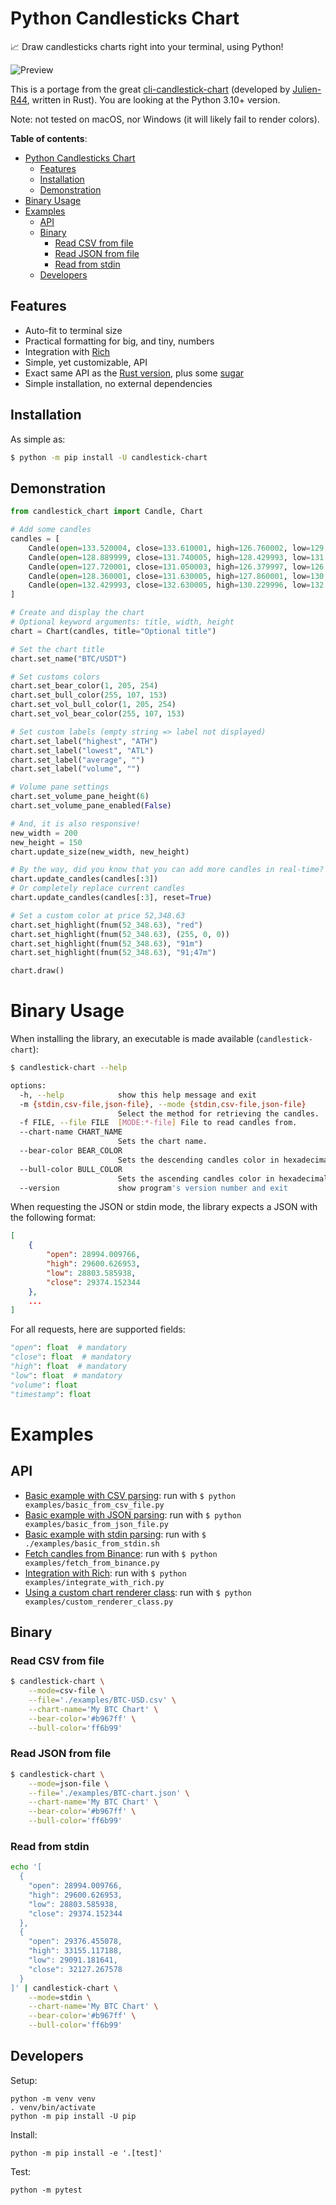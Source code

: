 # Python Candlesticks Chart

📈 Draw candlesticks charts right into your terminal, using Python!

![Preview](examples/screenshot.png)

This is a portage from the great [cli-candlestick-chart](https://github.com/Julien-R44/cli-candlestick-chart) (developed by [Julien-R44](https://github.com/Julien-R44), written in Rust).
You are looking at the Python 3.10+ version.

Note: not tested on macOS, nor Windows (it will likely fail to render colors).

**Table of contents**:
- [Python Candlesticks Chart](#python-candlesticks-chart)
  - [Features](#features)
  - [Installation](#installation)
  - [Demonstration](#demonstration)
- [Binary Usage](#binary-usage)
- [Examples](#examples)
  - [API](#api)
  - [Binary](#binary)
    - [Read CSV from file](#read-csv-from-file)
    - [Read JSON from file](#read-json-from-file)
    - [Read from stdin](#read-from-stdin)
  - [Developers](#developers)

## Features

- Auto-fit to terminal size
- Practical formatting for big, and tiny, numbers
- Integration with [Rich](https://github.com/Textualize/rich)
- Simple, yet customizable, API
- Exact same API as the [Rust version](https://github.com/Julien-R44/cli-candlestick-chart), plus some [sugar](#demonstration)
- Simple installation, no external dependencies

## Installation

As simple as:

```bash
$ python -m pip install -U candlestick-chart
```

## Demonstration

```python
from candlestick_chart import Candle, Chart

# Add some candles
candles = [
    Candle(open=133.520004, close=133.610001, high=126.760002, low=129.410004),
    Candle(open=128.889999, close=131.740005, high=128.429993, low=131.009995),
    Candle(open=127.720001, close=131.050003, high=126.379997, low=126.599998),
    Candle(open=128.360001, close=131.630005, high=127.860001, low=130.919998),
    Candle(open=132.429993, close=132.630005, high=130.229996, low=132.050003),
]

# Create and display the chart
# Optional keyword arguments: title, width, height
chart = Chart(candles, title="Optional title")

# Set the chart title
chart.set_name("BTC/USDT")

# Set customs colors
chart.set_bear_color(1, 205, 254)
chart.set_bull_color(255, 107, 153)
chart.set_vol_bull_color(1, 205, 254)
chart.set_vol_bear_color(255, 107, 153)

# Set custom labels (empty string => label not displayed)
chart.set_label("highest", "ATH")
chart.set_label("lowest", "ATL")
chart.set_label("average", "")
chart.set_label("volume", "")

# Volume pane settings
chart.set_volume_pane_height(6)
chart.set_volume_pane_enabled(False)

# And, it is also responsive!
new_width = 200
new_height = 150
chart.update_size(new_width, new_height)

# By the way, did you know that you can add more candles in real-time?
chart.update_candles(candles[:3])
# Or completely replace current candles
chart.update_candles(candles[:3], reset=True)

# Set a custom color at price 52,348.63
chart.set_highlight(fnum(52_348.63), "red")
chart.set_highlight(fnum(52_348.63), (255, 0, 0))
chart.set_highlight(fnum(52_348.63), "91m")
chart.set_highlight(fnum(52_348.63), "91;47m")

chart.draw()
```

# Binary Usage

When installing the library, an executable is made available (`candlestick-chart`):

```bash
$ candlestick-chart --help             

options:
  -h, --help            show this help message and exit
  -m {stdin,csv-file,json-file}, --mode {stdin,csv-file,json-file}
                        Select the method for retrieving the candles.
  -f FILE, --file FILE  [MODE:*-file] File to read candles from.
  --chart-name CHART_NAME
                        Sets the chart name.
  --bear-color BEAR_COLOR
                        Sets the descending candles color in hexadecimal.
  --bull-color BULL_COLOR
                        Sets the ascending candles color in hexadecimal.
  --version             show program's version number and exit
```

When requesting the JSON or stdin mode, the library expects a JSON with the following format: 

```json
[
    {
        "open": 28994.009766,
        "high": 29600.626953,
        "low": 28803.585938,
        "close": 29374.152344
    },
    ...
]
```

For all requests, here are supported fields:

```python
"open": float  # mandatory
"close": float  # mandatory
"high": float  # mandatory
"low": float  # mandatory
"volume": float
"timestamp": float
```

# Examples

## API 

- [Basic example with CSV parsing](examples/basic_from_csv_file.py): run with `$ python examples/basic_from_csv_file.py`
- [Basic example with JSON parsing](examples/basic_from_json_file.py): run with `$ python examples/basic_from_json_file.py`
- [Basic example with stdin parsing](examples/basic_from_stdin.sh): run with `$ ./examples/basic_from_stdin.sh`
- [Fetch candles from Binance](examples/fetch_from_binance.py): run with `$ python examples/fetch_from_binance.py`
- [Integration with Rich](examples/integrate_with_rich.py): run with `$ python examples/integrate_with_rich.py`
- [Using a custom chart renderer class](examples/custom_renderer_class.py): run with `$ python examples/custom_renderer_class.py`

## Binary 

### Read CSV from file

```bash
$ candlestick-chart \
    --mode=csv-file \
    --file='./examples/BTC-USD.csv' \
    --chart-name='My BTC Chart' \
    --bear-color='#b967ff' \
    --bull-color='ff6b99'
```
### Read JSON from file

```bash
$ candlestick-chart \
    --mode=json-file \
    --file='./examples/BTC-chart.json' \
    --chart-name='My BTC Chart' \
    --bear-color='#b967ff' \
    --bull-color='ff6b99'
```

### Read from stdin

```bash
echo '[
  {
    "open": 28994.009766,
    "high": 29600.626953,
    "low": 28803.585938,
    "close": 29374.152344
  },
  {
    "open": 29376.455078,
    "high": 33155.117188,
    "low": 29091.181641,
    "close": 32127.267578
  }
]' | candlestick-chart \
    --mode=stdin \
    --chart-name='My BTC Chart' \
    --bear-color='#b967ff' \
    --bull-color='ff6b99'
```

## Developers

Setup:

```shell
python -m venv venv
. venv/bin/activate
python -m pip install -U pip
```

Install:

```shell
python -m pip install -e '.[test]'
```

Test:

```shell
python -m pytest
```
